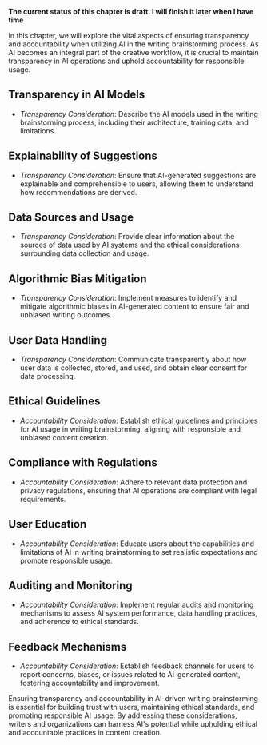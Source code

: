 **The current status of this chapter is draft. I will finish it later when I have time**

In this chapter, we will explore the vital aspects of ensuring transparency and accountability when utilizing AI in the writing brainstorming process. As AI becomes an integral part of the creative workflow, it is crucial to maintain transparency in AI operations and uphold accountability for responsible usage.

Transparency in AI Models
-------------------------

* *Transparency Consideration*: Describe the AI models used in the writing brainstorming process, including their architecture, training data, and limitations.

Explainability of Suggestions
-----------------------------

* *Transparency Consideration*: Ensure that AI-generated suggestions are explainable and comprehensible to users, allowing them to understand how recommendations are derived.

Data Sources and Usage
----------------------

* *Transparency Consideration*: Provide clear information about the sources of data used by AI systems and the ethical considerations surrounding data collection and usage.

Algorithmic Bias Mitigation
---------------------------

* *Transparency Consideration*: Implement measures to identify and mitigate algorithmic biases in AI-generated content to ensure fair and unbiased writing outcomes.

User Data Handling
------------------

* *Transparency Consideration*: Communicate transparently about how user data is collected, stored, and used, and obtain clear consent for data processing.

Ethical Guidelines
------------------

* *Accountability Consideration*: Establish ethical guidelines and principles for AI usage in writing brainstorming, aligning with responsible and unbiased content creation.

Compliance with Regulations
---------------------------

* *Accountability Consideration*: Adhere to relevant data protection and privacy regulations, ensuring that AI operations are compliant with legal requirements.

User Education
--------------

* *Accountability Consideration*: Educate users about the capabilities and limitations of AI in writing brainstorming to set realistic expectations and promote responsible usage.

Auditing and Monitoring
-----------------------

* *Accountability Consideration*: Implement regular audits and monitoring mechanisms to assess AI system performance, data handling practices, and adherence to ethical standards.

Feedback Mechanisms
-------------------

* *Accountability Consideration*: Establish feedback channels for users to report concerns, biases, or issues related to AI-generated content, fostering accountability and improvement.

Ensuring transparency and accountability in AI-driven writing brainstorming is essential for building trust with users, maintaining ethical standards, and promoting responsible AI usage. By addressing these considerations, writers and organizations can harness AI's potential while upholding ethical and accountable practices in content creation.
